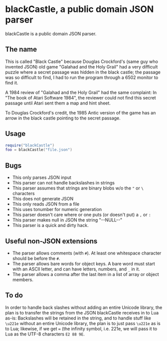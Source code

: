 # blackCastle, a public domain JSON parser

blackCastle is a public domain JSON parser.

## The name

This is called "Black Castle" because Douglas Crockford's (same guy
who invented JSON) old game "Galahad and the Holy Grail" had a very
difficult puzzle where a secret passage was hidden in the black castle;
the passage was so difficult to find, I had to run the program through
a 6502 monitor to find it.

A 1984 review of "Galahad and the Holy Grail" had the same complaint:
In "The book of Atari Software 1984", the reviewer could not find this
secret passage until Atari sent them a map and hint sheet.

To Douglas Crockford's credit, the 1985 Antic version of the game has
an arrow in the black castle pointing to the secret passage.

## Usage

```lua
require("blackCastle")
foo = blackCastle("file.json")
```

## Bugs

* This only parses JSON input 
* This parser can not handle backslashes in strings
* This parser assumes that strings are binary blobs w/o the `"` or `\`
  characters
* This does not generate JSON
* This only reads JSON from a file
* This uses tonumber for numeric generation 
* This parser doesn't care where or one puts (or doesn't put) a `,` or `:`
* This parser makes null in JSON the string "--NULL--"
* This parser is a quick and dirty hack.

## Useful non-JSON extensions

* The parser allows comments (with `#`).  At least one whitespace character
  should be before the `#`.
* The parser allows bare words for object keys.  A bare word must start
  with an ASCII letter, and can have letters, numbers, and `_` in it.
* The parser allows a comma after the last item in a list of array or
  object members.

## To do

In order to handle back slashes without adding an entire Unicode library,
the plan is to transfer the strings from the JSON blackCastle receives
in to Lua as-is:  Backslashes will be retained in the string, and to
handle stuff like `\u221e` without an entire Unicode library, the plan
is to just pass `\u221e` as is to Lua; likewise, if we get `∞` (the
infinity symbol, i.e. 221e, we will pass it to Lua as the UTF-8
characters `E2 88 9E`.
